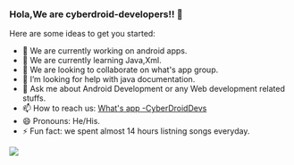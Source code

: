 ### Hola,We are cyberdroid-developers!! 👋

Here are some ideas to get you started:

- 🔭 We are currently working on android apps.
- 🌱 We are currently learning Java,Xml.
- 👯 We are looking to collaborate on what's app group.
- 🤔 I’m looking for help with java documentation.
- 💬 Ask me about Android Development or any Web development related stuffs.
- 📫 How to reach us: [What's app -CyberDroidDevs](https://chat.whatsapp.com/Cbxh6SNsh0HA0RRol6K3RM)
- 😄 Pronouns: He/His.
- ⚡ Fun fact: we spent almost 14 hours listning songs everyday.



<img src="https://github-readme-stats.vercel.app/api?username=Cyberdroid-devs&&show_icons=true&title_color=ffffff&icon_color=bb2acf&text_color=daf7dc&bg_color=151515">
